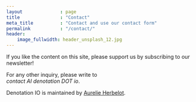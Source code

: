 ```yaml
---
layout              : page
title               : "Contact"
meta_title          : "Contact and use our contact form"
permalink           : "/contact/"
header:
    image_fullwidth: header_unsplash_12.jpg
---
```


If you like the content on this site, please support us by subscribing to our newsletter! 

For any other inquiry, please write to<br> *contact AI denotation DOT io*.

Denotation IO is maintained by [Aurelie Herbelot](https://aurelieherbelot.net/).
